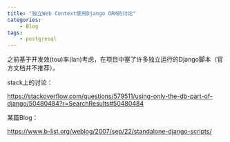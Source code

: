 ```yaml
---
title: "独立Web Context使用Django ORM的讨论"
categories:
    - Blog
tags:
    - postgresql
---
```



之前基于开发效(tou)率(lan)考虑，在项目中塞了许多独立运行的Django脚本（官方文档并不推荐）。

stack上的讨论：

https://stackoverflow.com/questions/579511/using-only-the-db-part-of-django/50480484?r=SearchResults#50480484

某篇Blog：

https://www.b-list.org/weblog/2007/sep/22/standalone-django-scripts/
